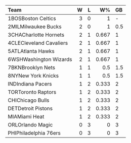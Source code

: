 | Team                    |   W |   L |    W% | GB   |
|:------------------------|----:|----:|------:|:-----|
| 1BOSBoston Celtics      |   3 |   0 | 1     | -    |
| 2MILMilwaukee Bucks     |   2 |   0 | 1     | 0.5  |
| 3CHACharlotte Hornets   |   2 |   1 | 0.667 | 1    |
| 4CLECleveland Cavaliers |   2 |   1 | 0.667 | 1    |
| 5ATLAtlanta Hawks       |   2 |   1 | 0.667 | 1    |
| 6WSHWashington Wizards  |   2 |   1 | 0.667 | 1    |
| 7BKNBrooklyn Nets       |   1 |   1 | 0.5   | 1.5  |
| 8NYNew York Knicks      |   1 |   1 | 0.5   | 1.5  |
| INDIndiana Pacers       |   1 |   2 | 0.333 | 2    |
| TORToronto Raptors      |   1 |   2 | 0.333 | 2    |
| CHIChicago Bulls        |   1 |   2 | 0.333 | 2    |
| DETDetroit Pistons      |   1 |   2 | 0.333 | 2    |
| MIAMiami Heat           |   1 |   2 | 0.333 | 2    |
| ORLOrlando Magic        |   0 |   3 | 0     | 3    |
| PHIPhiladelphia 76ers   |   0 |   3 | 0     | 3    |